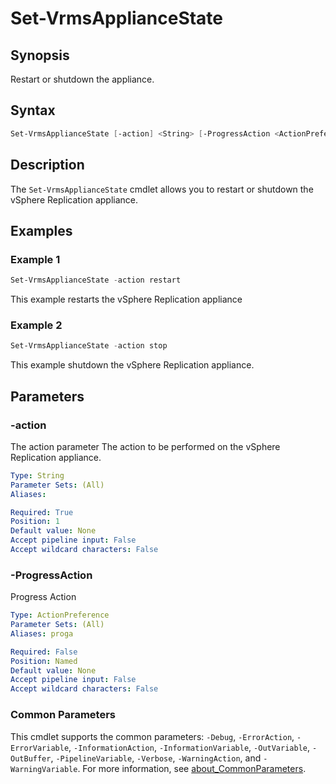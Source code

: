 # Set-VrmsApplianceState

## Synopsis

Restart or shutdown the appliance.

## Syntax

```powershell
Set-VrmsApplianceState [-action] <String> [-ProgressAction <ActionPreference>] [<CommonParameters>]
```

## Description

The `Set-VrmsApplianceState` cmdlet allows you to restart or shutdown the vSphere Replication appliance.

## Examples

### Example 1

```powershell
Set-VrmsApplianceState -action restart
```

This example restarts the vSphere Replication appliance

### Example 2

```powershell
Set-VrmsApplianceState -action stop
```

This example shutdown the vSphere Replication appliance.

## Parameters

### -action

The action parameter The action to be performed on the vSphere Replication appliance.

```yaml
Type: String
Parameter Sets: (All)
Aliases:

Required: True
Position: 1
Default value: None
Accept pipeline input: False
Accept wildcard characters: False
```

### -ProgressAction

Progress Action

```yaml
Type: ActionPreference
Parameter Sets: (All)
Aliases: proga

Required: False
Position: Named
Default value: None
Accept pipeline input: False
Accept wildcard characters: False
```

### Common Parameters

This cmdlet supports the common parameters: `-Debug`, `-ErrorAction`, `-ErrorVariable`, `-InformationAction`, `-InformationVariable`, `-OutVariable`, `-OutBuffer`, `-PipelineVariable`, `-Verbose`, `-WarningAction`, and `-WarningVariable`. For more information, see [about_CommonParameters](http://go.microsoft.com/fwlink/?LinkID=113216).
